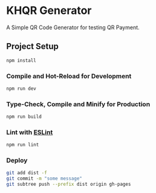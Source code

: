 # KHQR Generator

A Simple QR Code Generator for testing QR Payment.

## Project Setup

```sh
npm install
```

### Compile and Hot-Reload for Development

```sh
npm run dev
```

### Type-Check, Compile and Minify for Production

```sh
npm run build
```

### Lint with [ESLint](https://eslint.org/)

```sh
npm run lint
```

### Deploy
```sh
git add dist -f
git commit -m "some message"       
git subtree push --prefix dist origin gh-pages
```
